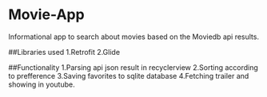 # Movie-App
Informational app to search about movies based on the Moviedb  api results.

##Libraries used
1.Retrofit
2.Glide

##Functionality
1.Parsing api json result in recyclerview
2.Sorting according to prefference
3.Saving favorites to sqlite database
4.Fetching trailer and showing in youtube.
